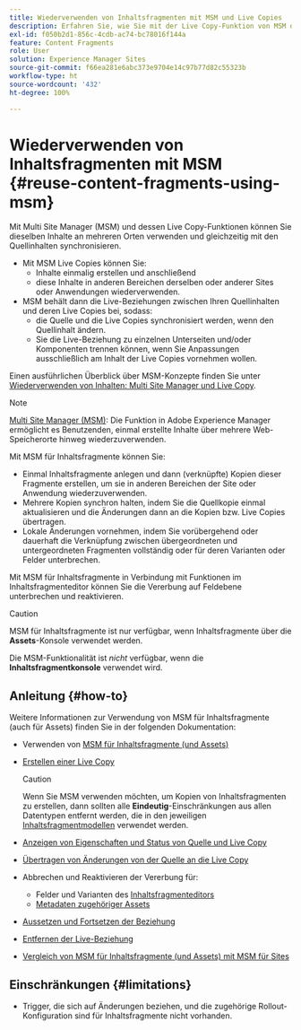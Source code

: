 ```yaml
---
title: Wiederverwenden von Inhaltsfragmenten mit MSM und Live Copies
description: Erfahren Sie, wie Sie mit der Live Copy-Funktion von MSM dieselben oder ähnliche Inhaltsfragmentinhalte an mehreren Stellen verwenden können, während sie mit dem Quellinhalt synchronisiert werden.
exl-id: f050b2d1-856c-4cdb-ac74-bc78016f144a
feature: Content Fragments
role: User
solution: Experience Manager Sites
source-git-commit: f66ea281e6abc373e9704e14c97b77d82c55323b
workflow-type: ht
source-wordcount: '432'
ht-degree: 100%

---
```


# Wiederverwenden von Inhaltsfragmenten mit MSM {#reuse-content-fragments-using-msm}

Mit Multi Site Manager (MSM) und dessen Live Copy-Funktionen können Sie dieselben Inhalte an mehreren Orten verwenden und gleichzeitig mit den Quellinhalten synchronisieren.

* Mit MSM Live Copies können Sie:
   * Inhalte einmalig erstellen und anschließend
   * diese Inhalte in anderen Bereichen derselben oder anderer Sites oder Anwendungen wiederverwenden.
* MSM behält dann die Live-Beziehungen zwischen Ihren Quellinhalten und deren Live Copies bei, sodass:
   * die Quelle und die Live Copies synchronisiert werden, wenn den Quellinhalt ändern.
   * Sie die Live-Beziehung zu einzelnen Unterseiten und/oder Komponenten trennen können, wenn Sie Anpassungen ausschließlich am Inhalt der Live Copies vornehmen wollen.

Einen ausführlichen Überblick über MSM-Konzepte finden Sie unter [Wiederverwenden von Inhalten: Multi Site Manager und Live Copy](/help/sites-cloud/administering/msm/overview.md).

>[!NOTE]
>
>[Multi Site Manager (MSM)](/help/sites-cloud/administering/msm/overview.md): Die Funktion in Adobe Experience Manager ermöglicht es Benutzenden, einmal erstellte Inhalte über mehrere Web-Speicherorte hinweg wiederzuverwenden. 

Mit MSM für Inhaltsfragmente können Sie:

* Einmal Inhaltsfragmente anlegen und dann (verknüpfte) Kopien dieser Fragmente erstellen, um sie in anderen Bereichen der Site oder Anwendung wiederzuverwenden.
* Mehrere Kopien synchron halten, indem Sie die Quellkopie einmal aktualisieren und die Änderungen dann an die Kopien bzw. Live Copies übertragen.
* Lokale Änderungen vornehmen, indem Sie vorübergehend oder dauerhaft die Verknüpfung zwischen übergeordneten und untergeordneten Fragmenten vollständig oder für deren Varianten oder Felder unterbrechen.

Mit MSM für Inhaltsfragmente in Verbindung mit Funktionen im Inhaltsfragmenteditor können Sie die Vererbung auf Feldebene unterbrechen und reaktivieren.

>[!CAUTION]
>
>MSM für Inhaltsfragmente ist nur verfügbar, wenn Inhaltsfragmente über die **Assets**-Konsole verwendet werden.
>
>Die MSM-Funktionalität ist *nicht* verfügbar, wenn die **Inhaltsfragmentkonsole** verwendet wird.

## Anleitung {#how-to}

Weitere Informationen zur Verwendung von MSM für Inhaltsfragmente (auch für Assets) finden Sie in der folgenden Dokumentation:

* Verwenden von [MSM für Inhaltsfragmente (und Assets)](/help/assets/reuse-assets-using-msm.md)

* [Erstellen einer Live Copy](/help/assets/reuse-assets-using-msm.md)

  >[!CAUTION]
  >
  >Wenn Sie MSM verwenden möchten, um Kopien von Inhaltsfragmenten zu erstellen, dann sollten alle **Eindeutig**-Einschränkungen aus allen Datentypen entfernt werden, die in den jeweiligen [Inhaltsfragmentmodellen](/help/assets/content-fragments/content-fragments-models.md) verwendet werden.

* [Anzeigen von Eigenschaften und Status von Quelle und Live Copy](/help/assets/reuse-assets-using-msm.md#properties)
* [Übertragen von Änderungen von der Quelle an die Live Copy](/help/assets/reuse-assets-using-msm.md#rollout-sync)
* Abbrechen und Reaktivieren der Vererbung für:
   * Felder und Varianten des [Inhaltsfragmenteditors](/help/assets/content-fragments/content-fragments-variations.md#inheritance)
   * [Metadaten zugehöriger Assets](/help/assets/content-fragments/content-fragments-variations.md#canceling-reenabling-inheritance-individual-items)
* [Aussetzen und Fortsetzen der Beziehung](/help/assets/reuse-assets-using-msm.md#suspend-resume)
* [Entfernen der Live-Beziehung](/help/assets/reuse-assets-using-msm.md#detach)
* [Vergleich von MSM für Inhaltsfragmente (und Assets) mit MSM für Sites](/help/assets/reuse-assets-using-msm.md#comparison)

## Einschränkungen {#limitations}

* Trigger, die sich auf Änderungen beziehen, und die zugehörige Rollout-Konfiguration sind für Inhaltsfragmente nicht vorhanden.
